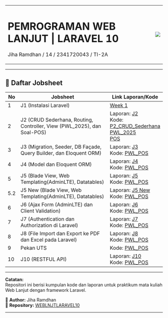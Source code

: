 <table>
<tr>
<td>

# PEMROGRAMAN WEB LANJUT | LARAVEL 10  
Jiha Ramdhan / 14 / 2341720043 / TI-2A

</td>
<td valign="center" align="right" width="20%">
<img src="https://akuntansi.polinema.ac.id/wp-content/uploads/2024/02/logo_polinema.png" width="">
</td>
</tr>
</table>

---

## 📌 Daftar Jobsheet  

| No | Jobsheet | Link Laporan/Kode |
|----|---------|-------------------|
| 1  | J1 (Instalasi Laravel) | [Week 1](https://github.com/JihaR15/WEBLNJTLARAVEL10/tree/main/Minggu%201%20(Instalasi%20Laravel)/Week1) |
| 2  | J2 (CRUD Sederhana, Routing, Controller, View (PWL_2025), dan Soal-POS) | Laporan: [J2](https://github.com/JihaR15/WEBLNJTLARAVEL10/blob/main/Minggu%202/PWL_2025/README.md)<br> Kode: <br>[P2_CRUD_Sederhana](https://github.com/JihaR15/WEBLNJTLARAVEL10/tree/main/Minggu%202/P2_CRUD_Sederhana) <br> [PWL_2025](https://github.com/JihaR15/WEBLNJTLARAVEL10/tree/main/Minggu%202/PWL_2025) <br> [POS](https://github.com/JihaR15/WEBLNJTLARAVEL10/tree/main/Minggu%202/POS) |
| 3  | J3 (Migration, Seeder, DB Façade, Query Builder, dan Eloquent ORM) | Laporan: [J3](https://github.com/JihaR15/WEBLNJTLARAVEL10/blob/main/Minggu%203/PWL_POS/README.md)<br> Kode: [PWL_POS](https://github.com/JihaR15/WEBLNJTLARAVEL10/tree/main/Minggu%203/PWL_POS) |
| 4  | J4 (Model dan Eloquent ORM) | Laporan: [J4](https://github.com/JihaR15/WEBLNJTLARAVEL10/blob/main/Minggu%204/README.md) <br> Kode: [PWL_POS](https://github.com/JihaR15/WEBLNJTLARAVEL10/tree/main/Minggu%204/PWL_POS)
| 5  | J5 (Blade View, Web Templating(AdminLTE), Datatables) | Laporan: [J5](https://github.com/JihaR15/WEBLNJTLARAVEL10/blob/main/Minggu%205/README.md)<br> Kode: [PWL_POS](https://github.com/JihaR15/WEBLNJTLARAVEL10/tree/main/Minggu%205/PWL_POS) |
| 5.2  | J5 New (Blade View, Web Templating(AdminLTE), Datatables) | Laporan: [J5 New](https://github.com/JihaR15/WEBLNJTLARAVEL10/blob/main/Minggu%205%20-%20(New)/README.md)<br> Kode: [PWL_POS](https://github.com/JihaR15/WEBLNJTLARAVEL10/tree/main/Minggu%205%20-%20(New)/PWL_POS) |
| 6  | J6 (Ajax Form (AdminLTE) dan Client Validation) | Laporan: [J6](https://github.com/JihaR15/WEBLNJTLARAVEL10/blob/main/Minggu%206/README.md)<br> Kode: [PWL_POS](https://github.com/JihaR15/WEBLNJTLARAVEL10/tree/main/Minggu%206/PWL_POS) |
| 7  | J7 (Authentication dan Authorization di Laravel) | Laporan: [J7](https://github.com/JihaR15/WEBLNJTLARAVEL10/blob/main/Minggu%207/README.md)<br> Kode: [PWL_POS](https://github.com/JihaR15/WEBLNJTLARAVEL10/tree/main/Minggu%207/PWL_POS) |
| 8  | J8 (File Import dan Export ke PDF dan Excel pada Laravel) | Laporan: [J8](https://github.com/JihaR15/WEBLNJTLARAVEL10/blob/main/Minggu%208/README.md)<br> Kode: [PWL_POS](https://github.com/JihaR15/WEBLNJTLARAVEL10/tree/main/Minggu%208/PWL_POS) |
| 9  | Pekan UTS | Kode: [PWL_POS](https://github.com/JihaR15/WEBLNJTLARAVEL10/tree/main/PWL_POS) |
| 10  | J10 (RESTFUL API) | Laporan: [J10](https://github.com/JihaR15/WEBLNJTLARAVEL10/blob/main/Minggu%2010/README.md)<br> Kode: [PWL_POS](https://github.com/JihaR15/WEBLNJTLARAVEL10/tree/main/Minggu%2010/PWL_POS) |

<!-- | 4  | J4 (Model dan Eloquent ORM) | Laporan: [J4](https://github.com/JihaR15/WEBLNJTLARAVEL10/blob/main/Minggu%204/README.md) <br> Kode: [PWL_POS](https://github.com/JihaR15/WEBLNJTLARAVEL10/tree/main/Minggu%204/PWL_POS)<br>Commit: <br> - [J4 Praktikum 1 - $fillable](https://github.com/JihaR15/WEBLNJTLARAVEL10/commit/92a4e26f0416095d0bebbdc7d741823085782793) <br> - [J4 Praktikum 2.1 - Retrieving Single Models](https://github.com/JihaR15/WEBLNJTLARAVEL10/commit/c7a68cbb30e8eec2461b041bdcded78aeb9f66ce) <br> - [J4 Praktikum 2.2 - Not Found Exceptions](https://github.com/JihaR15/WEBLNJTLARAVEL10/commit/218459e865ac9227256051fa456c87fe52498973) <br> - [J4 Praktikum 2.3 - Retrieving Aggregates](https://github.com/JihaR15/WEBLNJTLARAVEL10/commit/fcae8f4ce6fd7a0575bc1451f96c0c585a252e69) <br> - [J4 Praktikum 2.4 - Retrieving or Creating Models](https://github.com/JihaR15/WEBLNJTLARAVEL10/commit/e45d6951d83bb5cc1fa4514866bfc79c802958c7) <br> - [J4 Praktikum 2.5 - Attribute Changes](https://github.com/JihaR15/WEBLNJTLARAVEL10/commit/84ea75894545d3f8b9b1918256ef451234833862) <br> - [J4 Praktikum 2.6 - Create, Read, Update, Delete (CRUD)](https://github.com/JihaR15/WEBLNJTLARAVEL10/commit/3df9cf80b043066d92a34d6f6f98e2505d8a760d) <br> - [J4 Praktikum 2.7 - Relationships](https://github.com/JihaR15/WEBLNJTLARAVEL10/commit/712f41711cd550c5d6e56c28772faa4e8f7bf91d) <br> -->

---

**Catatan:**  
Repositori ini berisi kumpulan kode dan laporan untuk praktikum mata kuliah Web Lanjut dengan framework Laravel.

📌 **Author:** Jiha Ramdhan  
📌 **Repository:** [WEBLNJTLARAVEL10](https://github.com/JihaR15/WEBLNJTLARAVEL10)

---
